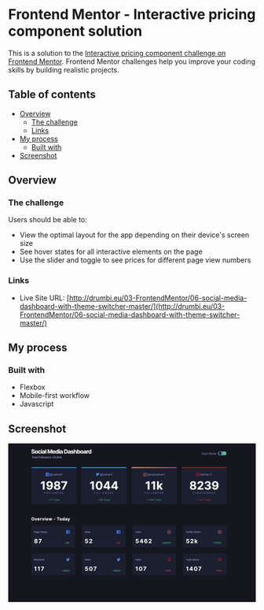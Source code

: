 # Frontend Mentor - Interactive pricing component solution

This is a solution to the [Interactive pricing component challenge on Frontend Mentor](https://www.frontendmentor.io/challenges/interactive-pricing-component-t0m8PIyY8). Frontend Mentor challenges help you improve your coding skills by building realistic projects. 

## Table of contents

- [Overview](#overview)
  - [The challenge](#the-challenge)
  - [Links](#links)
- [My process](#my-process)
  - [Built with](#built-with)
- [Screenshot](#screenshot)

## Overview

### The challenge

Users should be able to:

- View the optimal layout for the app depending on their device's screen size
- See hover states for all interactive elements on the page
- Use the slider and toggle to see prices for different page view numbers


### Links

- Live Site URL: [http://drumbi.eu/03-FrontendMentor/06-social-media-dashboard-with-theme-switcher-master/](http://drumbi.eu/03-FrontendMentor/06-social-media-dashboard-with-theme-switcher-master/)

## My process

### Built with

- Flexbox
- Mobile-first workflow
- Javascript

## Screenshot

![](./screenShot/screenshot.jpg)

